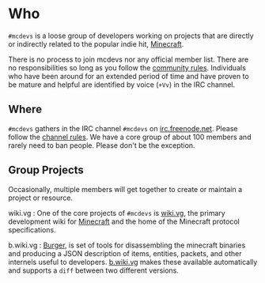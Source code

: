 <!-- Title: mcdevs.org -->
# Who

`#mcdevs` is a loose group of developers working on projects that are directly
or indirectly related to the popular indie hit, [Minecraft][].

There is no process to join mcdevs nor any official member list. There are
no responsibilities so long as you follow the [community rules](/irc/rules).
Individuals who have been around for an extended period of time and have
proven to be mature and helpful are identified by voice (`+Vv`) in the IRC
channel.

## Where

`#mcdevs` gathers in the IRC channel `#mcdevs` on [irc.freenode.net][]. Please
follow the [channel rules](/irc/rules). We have a core group of about 100
members and rarely need to ban people. Please don't be the exception.

## Group Projects

Occasionally, multiple members will get together to create or maintain a
project or resource.

wiki.vg
:   One of the core projects of `#mcdevs` is [wiki.vg][], the primary
    development wiki for [Minecraft][] and the home of the Minecraft
    protocol specifications.

b.wiki.vg
:   [Burger][], is set of tools for disassembling the minecraft
    binaries and producing a JSON description of items, entities, packets,
    and other internels useful to developers. [b.wiki.vg][] makes these
    available automatically and supports a `diff` between two different
    versions.

[minecraft]: http://www.minecraft.net
[irc.freenode.net]: http://www.freenode.net
[wiki.vg]: http://wiki.vg
[burger]: https://github.com/mcdevs/Burger
[b.wiki.vg]: http://b.wiki.vg